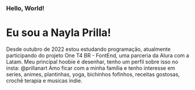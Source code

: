 ### Hello, World!  
# Eu sou a Nayla Prilla! 
Desde outubro de 2022 estou estudando programação, atualmente participando do projeto One T4 BR - FontEnd, uma parceria da Alura com a Latam.
Meu principal hoobie é desenhar, tenho um perfil sobre isso no insta: @prillanart
Amo ficar com a minha família e tenho interesse em series, animes, plantinhas, yoga, bichinhos fofinhos, receitas gostosas, crochê terapia e musicas indie.
